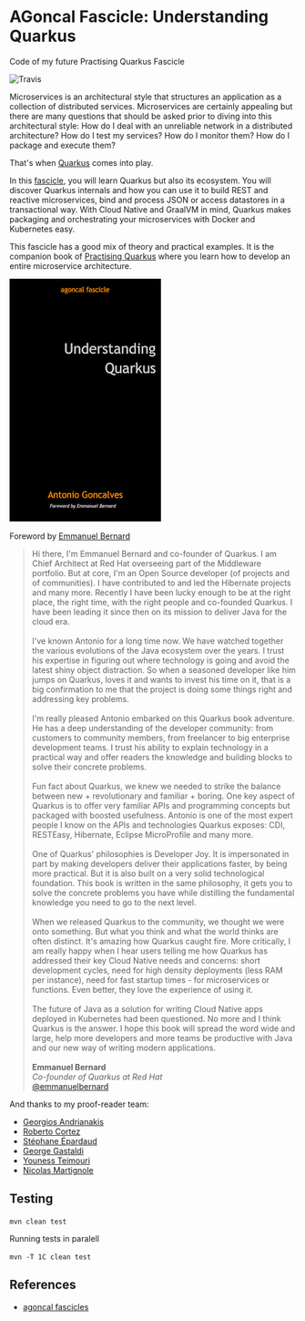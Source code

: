 # AGoncal Fascicle: Understanding Quarkus

Code of my future Practising Quarkus Fascicle

![Travis](https://travis-ci.org/agoncal/agoncal-fascicle-quarkus.svg?branch=1.x)

Microservices is an architectural style that structures an application as a collection of distributed services.
Microservices are certainly appealing but there are many questions that should be asked prior to diving into this architectural style:
How do I deal with an unreliable network in a distributed architecture?
How do I test my services?
How do I monitor them?
How do I package and execute them?

That's when [Quarkus](https://quarkus.io/) comes into play.

In this [fascicle](https://www.amazon.com/author/agoncal), you will learn Quarkus but also its ecosystem.
You will discover Quarkus internals and how you can use it to build REST and reactive microservices, bind and process JSON or access datastores in a transactional way.
With Cloud Native and GraalVM in mind, Quarkus makes packaging and orchestrating your microservices with Docker and Kubernetes easy.

This fascicle has a good mix of theory and practical examples.
It is the companion book of [Practising Quarkus](https://github.com/agoncal/agoncal-fascicle-quarkus-pract) where you learn how to develop an entire microservice architecture.

![Quarkus](https://raw.githubusercontent.com/agoncal/agoncal-fascicle-quarkus/master/cover.jpg)

Foreword by [Emmanuel Bernard](https://twitter.com/emmanuelbernard)

> Hi there, I'm Emmanuel Bernard and co-founder of Quarkus.
I am Chief Architect at Red Hat overseeing part of the Middleware portfolio.
But at core, I'm an Open Source developer (of projects and of communities).
I have contributed to and led the Hibernate projects and many more.
Recently I have been lucky enough to be at the right place, the right time, with the right people and co-founded Quarkus.
I have been leading it since then on its mission to deliver Java for the cloud era.
<br/><br/>
I've known Antonio for a long time now.
We have watched together the various evolutions of the Java ecosystem over the years.
I trust his expertise in figuring out where technology is going and avoid the latest shiny object distraction.
So when a seasoned developer like him jumps on Quarkus, loves it and wants to invest his time on it, that is a big confirmation to me that the project is doing some things right and addressing key problems.
<br/><br/>
I'm really pleased Antonio embarked on this Quarkus book adventure.
He has a deep understanding of the developer community:
from customers to community members, from freelancer to big enterprise development teams.
I trust his ability to explain technology in a practical way and offer readers the knowledge and building blocks to solve their concrete problems.
<br/><br/>
Fun fact about Quarkus, we knew we needed to strike the balance between new + revolutionary and familiar + boring.
One key aspect of Quarkus is to offer very familiar APIs and programming concepts but packaged with boosted usefulness.
Antonio is one of the most expert people I know on the APIs and technologies Quarkus exposes:
CDI, RESTEasy, Hibernate, Eclipse MicroProfile and many more.
<br/><br/>
One of Quarkus' philosophies is Developer Joy.
It is impersonated in part by making developers deliver their applications faster, by being more practical.
But it is also built on a very solid technological foundation.
This book is written in the same philosophy, it gets you to solve the concrete problems you have while distilling the fundamental knowledge you need to go to the next level.
<br/><br/>
When we released Quarkus to the community, we thought we were onto something.
But what you think and what the world thinks are often distinct.
It's amazing how Quarkus caught fire.
More critically, I am really happy when I hear users telling me how Quarkus has addressed their key Cloud Native needs and concerns:
short development cycles, need for high density deployments (less RAM per instance), need for fast startup times - for microservices or functions.
Even better, they love the experience of using it.
<br/><br/>
The future of Java as a solution for writing Cloud Native apps deployed in Kubernetes had been questioned.
No more and I think Quarkus is the answer.
I hope this book will spread the word wide and large, help more developers and more teams be productive with Java and our new way of writing modern applications.
<br/><br/>
**Emmanuel Bernard** <br/>
_Co-founder of Quarkus at Red Hat_ <br/>
[@emmanuelbernard](https://twitter.com/emmanuelbernard)

And thanks to my proof-reader team:

* [Georgios Andrianakis](https://twitter.com/geoand86)
* [Roberto Cortez](https://twitter.com/radcortez)
* [Stéphane Épardaud](https://twitter.com/unfromage)
* [George Gastaldi](https://twitter.com/gegastaldi)
* [Youness Teimouri](https://twitter.com/clementplop)
* [Nicolas Martignole](https://twitter.com/nmartignole)

## Testing

`mvn clean test`

Running tests in paralell

`mvn -T 1C clean test`

## References

* [agoncal fascicles](https://www.amazon.com/author/agoncal)

